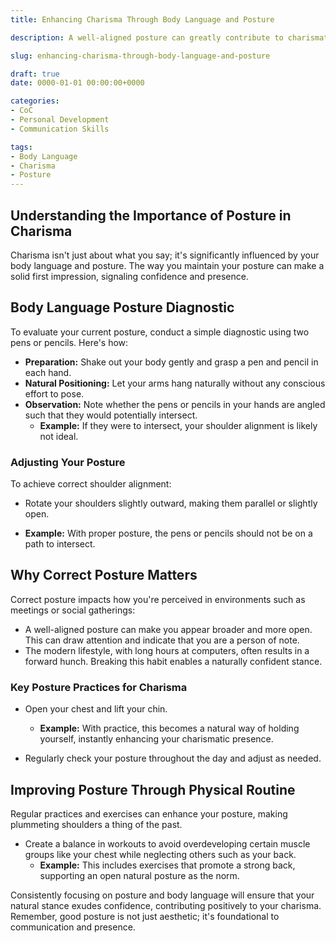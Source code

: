 ```yaml
---
title: Enhancing Charisma Through Body Language and Posture

description: A well-aligned posture can greatly contribute to charismatic presence. Learn simple yet effective ways to improve your body language for greater charisma.

slug: enhancing-charisma-through-body-language-and-posture

draft: true
date: 0000-01-01 00:00:00+0000

categories:
- CoC
- Personal Development
- Communication Skills

tags:
- Body Language
- Charisma
- Posture
---
```


## Understanding the Importance of Posture in Charisma

Charisma isn't just about what you say; it's significantly influenced by your body language and posture. The way you maintain your posture can make a solid first impression, signaling confidence and presence.

## Body Language Posture Diagnostic

To evaluate your current posture, conduct a simple diagnostic using two pens or pencils. Here's how:

- **Preparation:** Shake out your body gently and grasp a pen and pencil in each hand.
- **Natural Positioning:** Let your arms hang naturally without any conscious effort to pose.
- **Observation:** Note whether the pens or pencils in your hands are angled such that they would potentially intersect.
  - **Example:** If they were to intersect, your shoulder alignment is likely not ideal.

### Adjusting Your Posture

To achieve correct shoulder alignment:

- Rotate your shoulders slightly outward, making them parallel or slightly open.

- **Example:** With proper posture, the pens or pencils should not be on a path to intersect.

## Why Correct Posture Matters

Correct posture impacts how you're perceived in environments such as meetings or social gatherings:

- A well-aligned posture can make you appear broader and more open. This can draw attention and indicate that you are a person of note.
- The modern lifestyle, with long hours at computers, often results in a forward hunch. Breaking this habit enables a naturally confident stance.

### Key Posture Practices for Charisma

- Open your chest and lift your chin.
  - **Example:** With practice, this becomes a natural way of holding yourself, instantly enhancing your charismatic presence.

- Regularly check your posture throughout the day and adjust as needed.

## Improving Posture Through Physical Routine

Regular practices and exercises can enhance your posture, making plummeting shoulders a thing of the past.

- Create a balance in workouts to avoid overdeveloping certain muscle groups like your chest while neglecting others such as your back.
  - **Example:** This includes exercises that promote a strong back, supporting an open natural posture as the norm.

Consistently focusing on posture and body language will ensure that your natural stance exudes confidence, contributing positively to your charisma. Remember, good posture is not just aesthetic; it's foundational to communication and presence.
